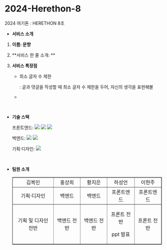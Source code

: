 # 2024-Herethon-8
2024 여기톤 : HERETHON 8조

- **서비스 소개**

1. **이름: 문향** 
2. **서비스 한 줄 소개: **
3. **서비스 특장점**

   - 최소 글자 수 제한
     
        : 글과 댓글을 작성할 때 최소 글자 수 제한을 두어, 자신의 생각을 표현해볼 
  
   - 

       
   

<br/>

- **기술 스택**

  <span>프론트엔드: </span> <img src="https://img.shields.io/badge/html-E34F26?style=for-the-badge&logo=html5&logoColor=white"> <img src="https://img.shields.io/badge/css-1572B6?style=for-the-badge&logo=css3&logoColor=white"> <img src="https://img.shields.io/badge/javascript-F7DF1E?style=for-the-badge&logo=javascript&logoColor=black">

  <span>백엔드: </span><img src="https://img.shields.io/badge/python-3776AB?style=for-the-badge&logo=python&logoColor=white"> <img src="https://img.shields.io/badge/django-092E20?style=for-the-badge&logo=Django&logoColor=white">

  <span>기획·디자인: </span> <img src="https://img.shields.io/badge/figma-F24E1E?style=for-the-badge&logo=figma&logoColor=white">
  
<br/>

- **팀원 소개**

  <table border="" cellspacing="0" cellpadding="0" width="100%">
  <tr width="100%">
  <td align="center">김복민</a></td>
  <td align="center">홍상희</a></td>
  <td align="center">황지은</a></td>
  <td align="center">하성언</a></td>
  <td align="center">이현주</a></td>    
  </tr>

  <tr width="100%">
  <td  align="center">기획·디자인</td>
  <td  align="center">백엔드</td>
  <td  align="center">백엔드</td>
  <td  align="center">프론트엔드</td>
  <td  align="center">프론트엔드</td>
  </tr>
  
  <tr width="100%">
  <td  align="center"><p>기획 및 디자인 전반</p></td>
  <td  align="center"><p>백엔드 전반</p></td>
  <td  align="center"><p>백엔드 전반</p></td>
    <td  align="center"><p>프론트 전반</p><p>ppt 발표</p></td>
   <td  align="center"><p>프론트 전반</p></td>
  </tr>
  </table>

